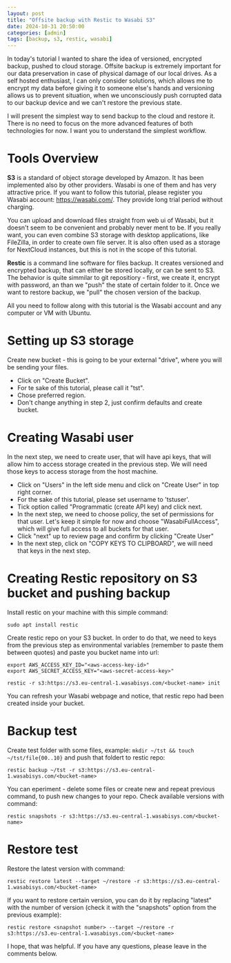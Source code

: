 ```yaml
---
layout: post
title: "Offsite backup with Restic to Wasabi S3"
date: 2024-10-31 20:50:00
categories: [admin]
tags: [backup, s3, restic, wasabi]
---
```


In today's tutorial I wanted to share the idea of versioned, encrypted backup, pushed to cloud storage. Offsite backup is extremely important for our data preservation in case of physical damage of our local drives. As a self hosted enthusiast, I can only consider solutions, which allows me to encrypt my data before giving it to someone else's hands and versioning allows us to prevent situation, when we unconsciously push corrupted data to our backup device and we can't restore the previous state.

I will present the simplest way to send backup to the cloud and restore it. There is no need to focus on the more advanced features of both technologies for now. I want you to understand the simplest workflow.

# Tools Overview

**S3** is a standard of object storage developed by Amazon. It has been implemented also by other providers. Wasabi is one of them and has very attractive price. If you want to follow this tutorial, please register you Wasabi account: https://wasabi.com/. They provide long trial period without charging.

You can upload and download files straight from web ui of Wasabi, but it doesn't seem to be convenient and probably never ment to be. If you really want, you can even combine S3 storage with desktop applications, like FileZilla, in order to create own file server. It is also often used as a storage for NextCloud instances, but this is not in the scope of this tutorial.

**Restic** is a command line software for files backup. It creates versioned and encrypted backup, that can either be stored locally, or can be sent to S3. The behavior is quite simmilar to git repositiory - first, we create it, encrypt with password, an than we "push" the state of certain folder to it. Once we want to restore backup, we "pull" the chosen version of the backup.

All you need to follow along with this tutorial is the Wasabi account and any computer or VM with Ubuntu.

# Setting up S3 storage

Create new bucket - this is going to be your external "drive", where you will be sending your files. 

* Click on "Create Bucket".
* For te sake of this tutorial, please call it "tst".
* Chose preferred region.
* Don't change anything in step 2, just confirm defaults and create bucket.

# Creating Wasabi user

In the next step, we need to create user, that will have api keys, that will allow him to access storage created in the previous step. We will need those keys to access storage from the host machine.

* Click on "Users" in the left side menu and click on "Create User" in top right corner.
* For the sake of this tutorial, please set username to 'tstuser'.
* Tick option called "Programmatic (create API key) and click next.
* In the next step, we need to choose policy, the set of permissions for that user. Let's keep it simple for now and choose "WasabiFullAccess", which will give full access to all buckets for that user.
* Click "next" up to review page and confirm by clicking "Create User"
* In the next step, click on "COPY KEYS TO CLIPBOARD", we will need that keys in the next step.

# Creating Restic repository on S3 bucket and pushing backup

Install restic on your machine with this simple command:

```
sudo apt install restic
```

Create restic repo on your S3 bucket. In order to do that, we need to keys from the previous step as environmental variables (remember to paste them between quotes) and paste you bucket name into url:

```
export AWS_ACCESS_KEY_ID="<aws-access-key-id>"
export AWS_SECRET_ACCESS_KEY="<aws-secret-access-key>"

restic -r s3:https://s3.eu-central-1.wasabisys.com/<bucket-name> init
```

You can refresh your Wasabi webpage and notice, that restic repo had been created inside your bucket.

# Backup test

Create test folder with some files, example: `mkdir ~/tst && touch ~/tst/file{00..10}` and push that foldert to restic repo:

```
restic backup ~/tst -r s3:https://s3.eu-central-1.wasabisys.com/<bucket-name>
```

You can eperiment - delete some files or create new and repeat previous command, to push new changes to your repo. Check available versions with command:

```
restic snapshots -r s3:https://s3.eu-central-1.wasabisys.com/<bucket-name>
```

# Restore test

Restore the latest version with command:

```
restic restore latest --target ~/restore -r s3:https://s3.eu-central-1.wasabisys.com/<bucket-name>
```

If you want to restore certain version, you can do it by replacing "latest" with the number of version (check it with the "snapshots" option from the previous example):

```
restic restore <snapshot number> --target ~/restore -r s3:https://s3.eu-central-1.wasabisys.com/<bucket-name>
```

I hope, that was helpful. If you have any questions, please leave in the comments below.
